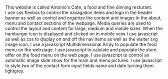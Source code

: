 This website is called Antonio's Cafe, a food and fine dinning resturant.  
I use css flexbox to control the navagation items and logo in the header banner as well as control and organize the content and images in the about, menu and contact sections of the webpage. Media queries are used to control the layout and content for large, medium and mobile sizes.
When the hamburger icon is displayed and clicked on in mobile veiw I use javascript as well as css to display on and off the nav items as well as the waiter svg image icon.
I use a javascript Multidimensional Array to populate the food menu on the web page.
I use javascript to calulate and populate the store offer on the food menu on the web page.
I use javascript to control an automatic image slide show for the main and menu pictures.
I use javascript to style two of the contact form input fields name and date turning them lightgrey.
